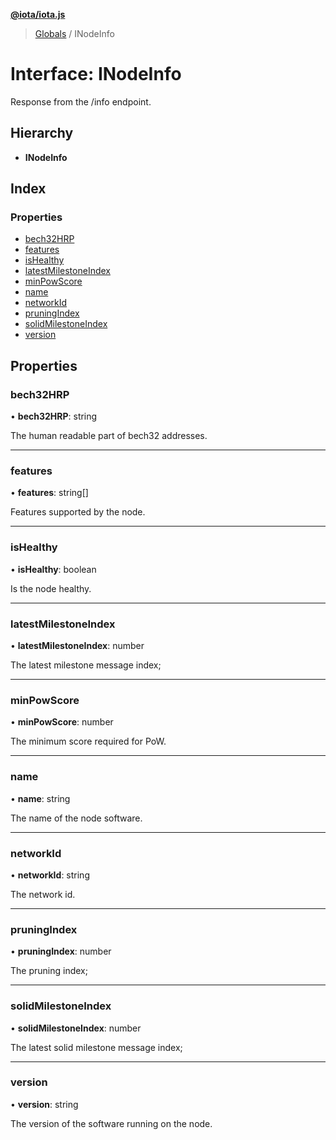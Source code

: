 **[@iota/iota.js](../README.md)**

> [Globals](../README.md) / INodeInfo

# Interface: INodeInfo

Response from the /info endpoint.

## Hierarchy

* **INodeInfo**

## Index

### Properties

* [bech32HRP](inodeinfo.md#bech32hrp)
* [features](inodeinfo.md#features)
* [isHealthy](inodeinfo.md#ishealthy)
* [latestMilestoneIndex](inodeinfo.md#latestmilestoneindex)
* [minPowScore](inodeinfo.md#minpowscore)
* [name](inodeinfo.md#name)
* [networkId](inodeinfo.md#networkid)
* [pruningIndex](inodeinfo.md#pruningindex)
* [solidMilestoneIndex](inodeinfo.md#solidmilestoneindex)
* [version](inodeinfo.md#version)

## Properties

### bech32HRP

•  **bech32HRP**: string

The human readable part of bech32 addresses.

___

### features

•  **features**: string[]

Features supported by the node.

___

### isHealthy

•  **isHealthy**: boolean

Is the node healthy.

___

### latestMilestoneIndex

•  **latestMilestoneIndex**: number

The latest milestone message index;

___

### minPowScore

•  **minPowScore**: number

The minimum score required for PoW.

___

### name

•  **name**: string

The name of the node software.

___

### networkId

•  **networkId**: string

The network id.

___

### pruningIndex

•  **pruningIndex**: number

The pruning index;

___

### solidMilestoneIndex

•  **solidMilestoneIndex**: number

The latest solid milestone message index;

___

### version

•  **version**: string

The version of the software running on the node.
